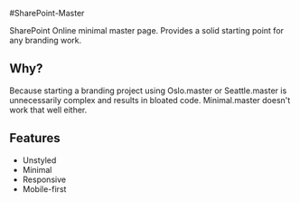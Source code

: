 #SharePoint-Master

SharePoint Online minimal master page. Provides a solid starting point for any branding work.

## Why?

Because starting a branding project using Oslo.master or Seattle.master is unnecessarily complex and results in bloated code. Minimal.master doesn't work that well either.

## Features

* Unstyled
* Minimal
* Responsive
* Mobile-first